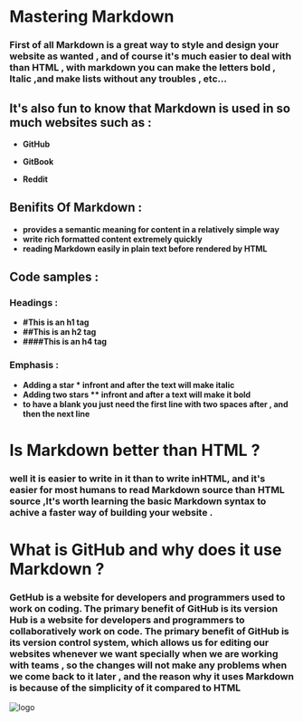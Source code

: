 # Mastering Markdown
### First of all Markdown is a great way to style and design your website as wanted , and of course it's much easier to deal with than HTML , with markdown you can make the letters bold , Italic ,and make lists without any troubles , etc...

## It's also fun to know that Markdown is used in so much websites such as : 

+ **GitHub**

+ **GitBook**

+ **Reddit**

## Benifits Of Markdown :

+ **provides a semantic meaning for content in a relatively simple way**
+ **write rich formatted content extremely quickly**
+ **reading Markdown easily in plain text before rendered by HTML**

## Code samples :

### Headings :

+ **#This is an h1 tag**
+ **##This is an h2 tag**
+ **####This is an h4 tag**


###  Emphasis :

+ **Adding a star * infront and after the text will make italic** 
+ **Adding two stars ** infront and after a text will make it bold** 
+ **to have a blank you just need the first line with two spaces after , and then the next line** 

# Is Markdown better than HTML ? 

### well it is easier to write in it than to write inHTML, and it's easier for most humans to read Markdown source than HTML source ,It's worth learning the basic Markdown syntax to achive a faster way of building your website .

# What is GitHub and why does it use Markdown ?

### GetHub is a website for developers and programmers used to work on coding. The primary benefit of GitHub is its version Hub is a website for developers and programmers to collaboratively work on code. The primary benefit of GitHub is its version control system, which allows us for editing our websites whenever we want specially when we are working with teams , so the changes will not make any problems when we come back to it later , and the reason why it uses Markdown is because of the simplicity of it compared to HTML
![logo](https://logos-world.net/wp-content/uploads/2020/11/GitHub-Logo.png)

